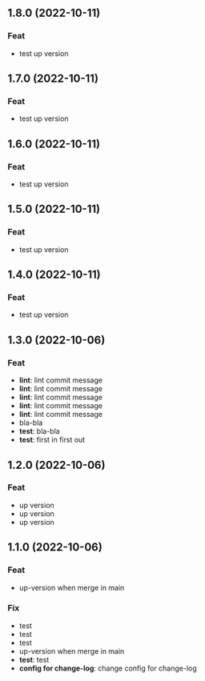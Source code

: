 ## 1.8.0 (2022-10-11)

### Feat

- test up version

## 1.7.0 (2022-10-11)

### Feat

- test up version

## 1.6.0 (2022-10-11)

### Feat

- test up version

## 1.5.0 (2022-10-11)

### Feat

- test up version

## 1.4.0 (2022-10-11)

### Feat

- test up version

## 1.3.0 (2022-10-06)

### Feat

- **lint**: lint commit message
- **lint**: lint commit message
- **lint**: lint commit message
- **lint**: lint commit message
- **lint**: lint commit message
- bla-bla
- **test**: bla-bla
- **test**: first in first out

## 1.2.0 (2022-10-06)

### Feat

- up version
- up version
- up version

## 1.1.0 (2022-10-06)

### Feat

- up-version when merge in main

### Fix

- test
- test
- test
- up-version when merge in main
- **test**: test
- **config for change-log**: change config for change-log
